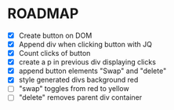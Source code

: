 # ROADMAP

- [x] Create button on DOM
- [x] Append div when clicking button with JQ
- [x] Count clicks of button
- [x] create a p in previous div displaying clicks
- [x] append button elements "Swap" and "delete"
- [x] style generated divs background red
- [ ] "swap" toggles from red to yellow
- [ ] "delete" removes parent div container
